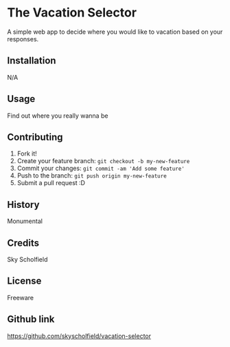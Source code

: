 # The Vacation Selector

A simple web app to decide where you would like to vacation based on your responses.

## Installation

N/A

## Usage

Find out where you really wanna be

## Contributing

1. Fork it!
2. Create your feature branch: `git checkout -b my-new-feature`
3. Commit your changes: `git commit -am 'Add some feature'`
4. Push to the branch: `git push origin my-new-feature`
5. Submit a pull request :D

## History

Monumental

## Credits

Sky Scholfield

## License

Freeware

## Github link

https://github.com/skyscholfield/vacation-selector
